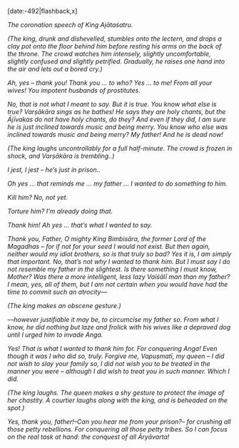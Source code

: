 [date:-492|flashback,x]

_The coronation speech of King Ajātaśatru._

_(The king, drunk and dishevelled, stumbles onto the lectern, and drops a clay pot onto the floor behind him before resting his arms on the back of the throne. The crowd watches him intensely, slightly uncomfortable, slightly confused and slightly petrified. Gradually, he raises one hand into the air and lets out a bored cry.)_

_Ah, yes – thank you! Thank you … to who? Yes … to me! From all your wives! You impotent husbands of prostitutes._

_No, that is not what I meant to say. But it is true. You know what else is true? Varṣākāra sings as he bathes! He says they are holy chants, but the Ājīvakas do not have holy chants, do they? And even if they did, I am sure he is just inclined towards music and being merry. You know who else was inclined towards music and being merry? My father! And he is dead now!_

_(The king laughs uncontrollably for a full half-minute. The crowd is frozen in shock, and Varṣākāra is trembling..)_

_I jest, I jest – he’s just in prison.._

_Oh yes … that reminds me … my father … I wanted to do something to him._

_Kill him? No, not yet._

_Torture him? I’m already doing that._

_Thank him! Ah yes … that’s what I wanted to say._

_Thank you, Father, O mighty King Bimbisāra, the former Lord of the Magadhas – for if not for your seed I would not exist. But then again, neither would my idiot brothers, so is that truly so bad? Yes it is, I am simply that important. No, that’s not why I wanted to thank him. But I must say I do not resemble my father in the slightest. Is there something I must know, Mother? Was there a more intelligent, less lazy Vaiśālī man than my father? I mean, yes, all of them, but I am not certain when you would have had the time to commit such an atrocity—_

_(The king makes an obscene gesture.)_

_—however justifiable it may be, to circumcise my father so. From what I know, he did nothing but laze and frolick with his wives like a depraved dog until I urged him to invade Anga._

_Yes! That is what I wanted to thank him for. For conquering Anga! Even though it was I who did so, truly. Forgive me, Vapuṣmatī, my queen – I did not wish to slay your family so, I did not wish you to be treated in the manner you were – although I did wish to treat you in such manner. Which I did._

_(The king laughs. The queen makes a shy gesture to protect the image of her chastity. A courtier laughs along with the king, and is beheaded on the spot.)_

_Yes, thank you, father!–Can you hear me from your prison?– for crushing all those petty rebellions. For conquering all those petty tribes. So I can focus on the real task at hand: the conquest of all Āryāvarta!_